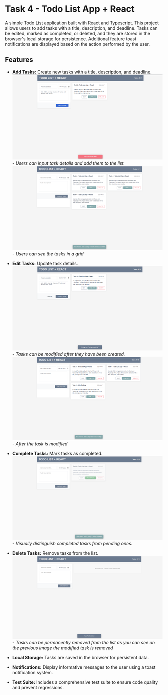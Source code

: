 # Task 4 - Todo List App + React

A simple Todo List application built with React and Typescript. This project allows users to add tasks with a title, description, and deadline. Tasks can be edited, marked as completed, or deleted, and they are stored in the browser's local storage for persistence. Additional feature toast notifications are displayed based on the action performed by the user.

## Features

- **Add Tasks:** Create new tasks with a title, description, and deadline.
  ![Add Tasks](./src/assets/create_task.png) - _Users can input task details and add them to the list._
  ![View Tasks](./src/assets/multiple_tasks.png) - _Users can see the tasks in a grid_
- **Edit Tasks:** Update task details.
  ![Edit Tasks](./src/assets/edit_task.png) - _Tasks can be modified after they have been created._
  ![Edited Tasks](./src/assets/after_edit_of_task.png) - _After the task is modified_
- **Complete Tasks:** Mark tasks as completed.
  ![Complete Tasks](./src/assets/complete_task.png) - _Visually distinguish completed tasks from pending ones._
- **Delete Tasks:** Remove tasks from the list.
  ![Delete Tasks](./src/assets/delete_task.png) - _Tasks can be permanently removed from the list as you can see on the previous image the modified task is removed_

- **Local Storage:** Tasks are saved in the browser for persistent data.
- **Notifications:** Display informative messages to the user using a toast notification system.
- **Test Suite:** Includes a comprehensive test suite to ensure code quality and prevent regressions.
